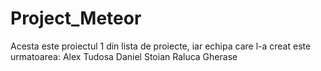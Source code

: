 # Project_Meteor

Acesta este proiectul 1 din lista de proiecte, iar echipa care l-a creat este urmatoarea:
Alex Tudosa
Daniel Stoian
Raluca Gherase
